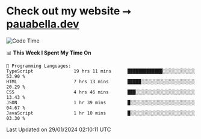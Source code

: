 # Check out my website ⭢ [pauabella.dev](https://pauabella.dev)

<!--START_SECTION:waka-->
![Code Time](http://img.shields.io/badge/Code%20Time-2%2C919%20hrs%2016%20mins-blue)

📊 **This Week I Spent My Time On** 

```text
💬 Programming Languages: 
TypeScript               19 hrs 11 mins      █████████████░░░░░░░░░░░░   53.90 % 
HTML                     7 hrs 13 mins       █████░░░░░░░░░░░░░░░░░░░░   20.29 % 
CSS                      4 hrs 46 mins       ███░░░░░░░░░░░░░░░░░░░░░░   13.43 % 
JSON                     1 hr 39 mins        █░░░░░░░░░░░░░░░░░░░░░░░░   04.67 % 
JavaScript               1 hr 10 mins        █░░░░░░░░░░░░░░░░░░░░░░░░   03.30 % 
```


 Last Updated on 29/01/2024 02:10:11 UTC
<!--END_SECTION:waka-->
